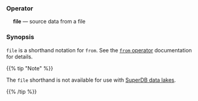 ### Operator

&emsp; **file** &mdash; source data from a file

### Synopsis

`file` is a shorthand notation for `from`. See the [`from` operator](from.md) documentation for details.

{{% tip "Note" %}}

The `file` shorthand is not available for use with [SuperDB data lakes](../../commands/super-db.md).

{{% /tip %}}
